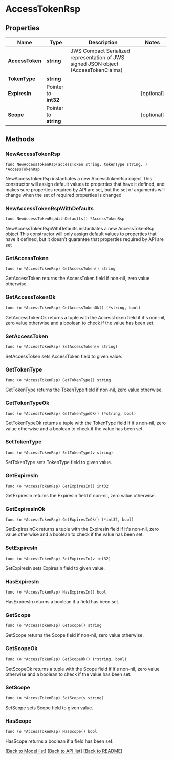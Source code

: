 # AccessTokenRsp

## Properties

Name | Type | Description | Notes
------------ | ------------- | ------------- | -------------
**AccessToken** | **string** | JWS Compact Serialized representation of JWS signed JSON object (AccessTokenClaims) | 
**TokenType** | **string** |  | 
**ExpiresIn** | Pointer to **int32** |  | [optional] 
**Scope** | Pointer to **string** |  | [optional] 

## Methods

### NewAccessTokenRsp

`func NewAccessTokenRsp(accessToken string, tokenType string, ) *AccessTokenRsp`

NewAccessTokenRsp instantiates a new AccessTokenRsp object
This constructor will assign default values to properties that have it defined,
and makes sure properties required by API are set, but the set of arguments
will change when the set of required properties is changed

### NewAccessTokenRspWithDefaults

`func NewAccessTokenRspWithDefaults() *AccessTokenRsp`

NewAccessTokenRspWithDefaults instantiates a new AccessTokenRsp object
This constructor will only assign default values to properties that have it defined,
but it doesn't guarantee that properties required by API are set

### GetAccessToken

`func (o *AccessTokenRsp) GetAccessToken() string`

GetAccessToken returns the AccessToken field if non-nil, zero value otherwise.

### GetAccessTokenOk

`func (o *AccessTokenRsp) GetAccessTokenOk() (*string, bool)`

GetAccessTokenOk returns a tuple with the AccessToken field if it's non-nil, zero value otherwise
and a boolean to check if the value has been set.

### SetAccessToken

`func (o *AccessTokenRsp) SetAccessToken(v string)`

SetAccessToken sets AccessToken field to given value.


### GetTokenType

`func (o *AccessTokenRsp) GetTokenType() string`

GetTokenType returns the TokenType field if non-nil, zero value otherwise.

### GetTokenTypeOk

`func (o *AccessTokenRsp) GetTokenTypeOk() (*string, bool)`

GetTokenTypeOk returns a tuple with the TokenType field if it's non-nil, zero value otherwise
and a boolean to check if the value has been set.

### SetTokenType

`func (o *AccessTokenRsp) SetTokenType(v string)`

SetTokenType sets TokenType field to given value.


### GetExpiresIn

`func (o *AccessTokenRsp) GetExpiresIn() int32`

GetExpiresIn returns the ExpiresIn field if non-nil, zero value otherwise.

### GetExpiresInOk

`func (o *AccessTokenRsp) GetExpiresInOk() (*int32, bool)`

GetExpiresInOk returns a tuple with the ExpiresIn field if it's non-nil, zero value otherwise
and a boolean to check if the value has been set.

### SetExpiresIn

`func (o *AccessTokenRsp) SetExpiresIn(v int32)`

SetExpiresIn sets ExpiresIn field to given value.

### HasExpiresIn

`func (o *AccessTokenRsp) HasExpiresIn() bool`

HasExpiresIn returns a boolean if a field has been set.

### GetScope

`func (o *AccessTokenRsp) GetScope() string`

GetScope returns the Scope field if non-nil, zero value otherwise.

### GetScopeOk

`func (o *AccessTokenRsp) GetScopeOk() (*string, bool)`

GetScopeOk returns a tuple with the Scope field if it's non-nil, zero value otherwise
and a boolean to check if the value has been set.

### SetScope

`func (o *AccessTokenRsp) SetScope(v string)`

SetScope sets Scope field to given value.

### HasScope

`func (o *AccessTokenRsp) HasScope() bool`

HasScope returns a boolean if a field has been set.


[[Back to Model list]](../README.md#documentation-for-models) [[Back to API list]](../README.md#documentation-for-api-endpoints) [[Back to README]](../README.md)


